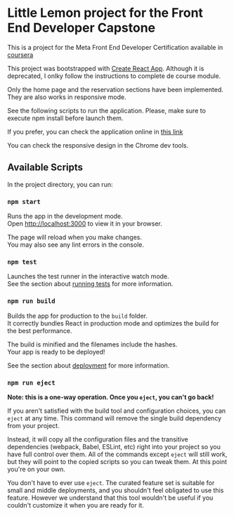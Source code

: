 # Little Lemon project for the Front End Developer Capstone

This is a project for the Meta Front End Developer Certification available in [coursera](https://www.coursera.org/professional-certificates/meta-front-end-developer?gad_source=1&gclid=Cj0KCQjwhYS_BhD2ARIsAJTMMQZt0gjIuu_Jy4ae_HHT7hPbHoODVvrJZQwHqJ_cM6L_T__6sdcQRtQaAmJ7EALw_wcB#enroll?utm_medium=sem&utm_source=gg&utm_campaign=b2c_emea_x_multi_ftcof_career-academy_cx_dr_bau_gg_pmax_gc_s1_en_m_hyb_23-12_x&campaignid=20858198824&adgroupid=&device=c&keyword=&matchtype=&network=x&devicemodel=&creativeid=&assetgroupid=6484888893&targetid=&extensionid=&placement=)

This project was bootstrapped with [Create React App](https://github.com/facebook/create-react-app). Although it is deprecated, I onlky follow the instructions to complete de course module.

Only the home page and the reservation sections have been implemented. They are also works in responsive mode.

See the following scripts to run the application. Please, make sure to execute npm install before launch them.

If you prefer, you can check the application online in [this link](https://madelavega.github.io/certification-project)

You can check the responsive design in the Chrome dev tools.

## Available Scripts

In the project directory, you can run:

### `npm start`

Runs the app in the development mode.\
Open [http://localhost:3000](http://localhost:3000) to view it in your browser.

The page will reload when you make changes.\
You may also see any lint errors in the console.

### `npm test`

Launches the test runner in the interactive watch mode.\
See the section about [running tests](https://facebook.github.io/create-react-app/docs/running-tests) for more information.

### `npm run build`

Builds the app for production to the `build` folder.\
It correctly bundles React in production mode and optimizes the build for the best performance.

The build is minified and the filenames include the hashes.\
Your app is ready to be deployed!

See the section about [deployment](https://facebook.github.io/create-react-app/docs/deployment) for more information.

### `npm run eject`

**Note: this is a one-way operation. Once you `eject`, you can't go back!**

If you aren't satisfied with the build tool and configuration choices, you can `eject` at any time. This command will remove the single build dependency from your project.

Instead, it will copy all the configuration files and the transitive dependencies (webpack, Babel, ESLint, etc) right into your project so you have full control over them. All of the commands except `eject` will still work, but they will point to the copied scripts so you can tweak them. At this point you're on your own.

 You don't have to ever use `eject`. The curated feature set is suitable for small and middle deployments, and you shouldn't feel obligated to use this feature. However we understand that this tool wouldn't be useful if you couldn't customize it when you are ready for it.